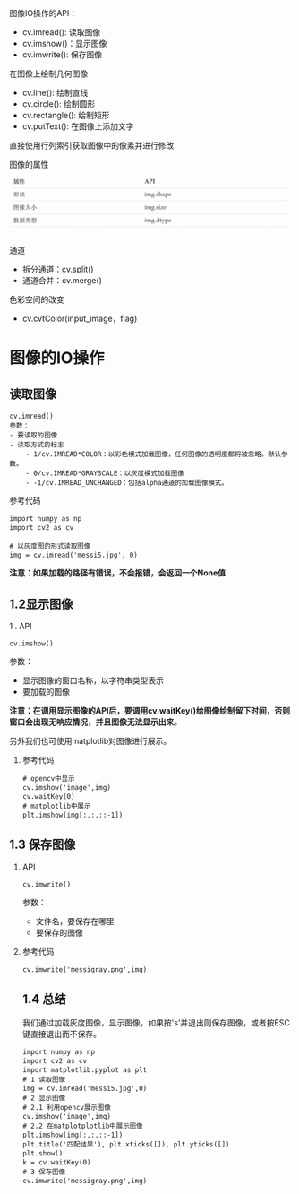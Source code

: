 图像IO操作的API：
- cv.imread(): 读取图像
- cv.imshow()：显示图像
- cv.imwrite(): 保存图像

在图像上绘制几何图像
- cv.line(): 绘制直线
- cv.circle(): 绘制圆形
- cv.rectangle(): 绘制矩形
- cv.putText(): 在图像上添加文字

直接使用行列索引获取图像中的像素并进行修改  

图像的属性
![](../photo/Pasted%20image%2020240119105626.png)

通道
- 拆分通道：cv.split()
- 通道合并：cv.merge()

色彩空间的改变
- cv.cvtColor(input_image，flag)

# 图像的IO操作

## 读取图像
```
cv.imread()
参数：
- 要读取的图像
- 读取方式的标志
	- 1/cv.IMREAD*COLOR：以彩色模式加载图像，任何图像的透明度都将被忽略。默认参数。
	- 0/cv.IMREAD*GRAYSCALE：以灰度模式加载图像
	- -1/cv.IMREAD_UNCHANGED：包括alpha通道的加载图像模式。
```

参考代码
```
import numpy as np
import cv2 as cv

# 以灰度图的形式读取图像
img = cv.imread('messi5.jpg', 0)
```
    

**注意：如果加载的路径有错误，不会报错，会返回一个None值**

## 1.2显示图像

1 . API

```
cv.imshow()
```

参数：

- 显示图像的窗口名称，以字符串类型表示
- 要加载的图像

**注意：在调用显示图像的API后，要调用cv.waitKey()给图像绘制留下时间，否则窗口会出现无响应情况，并且图像无法显示出来**。

另外我们也可使用matplotlib对图像进行展示。

1. 参考代码
    
    ```
    # opencv中显示
    cv.imshow('image',img)
    cv.waitKey(0)
    # matplotlib中展示
    plt.imshow(img[:,:,::-1])
    ```
    

## 1.3 保存图像

1. API
    
    ```
    cv.imwrite()
    ```
    
    参数：
    
    - 文件名，要保存在哪里
    - 要保存的图像
2. 参考代码
    
    ```
    cv.imwrite('messigray.png',img)
    ```
    
    ## 1.4 总结
    
    我们通过加载灰度图像，显示图像，如果按's'并退出则保存图像，或者按ESC键直接退出而不保存。
    
    ```
    import numpy as np
    import cv2 as cv
    import matplotlib.pyplot as plt
    # 1 读取图像
    img = cv.imread('messi5.jpg',0)
    # 2 显示图像
    # 2.1 利用opencv展示图像
    cv.imshow('image',img)
    # 2.2 在matplotplotlib中展示图像
    plt.imshow(img[:,:,::-1])
    plt.title('匹配结果'), plt.xticks([]), plt.yticks([])
    plt.show()
    k = cv.waitKey(0)
    # 3 保存图像
    cv.imwrite('messigray.png',img)
    ```